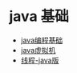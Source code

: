 # java 基础
- [java编程基础](./src/main/java/com/study/soulx/java/base/readme.md)
- [java虚拟机](./src/main/java/com/study/soulx/java/jvm/readme.md)
- [线程-java版](.//src/main/java/com/study/soulx/java/thread/readme.md)